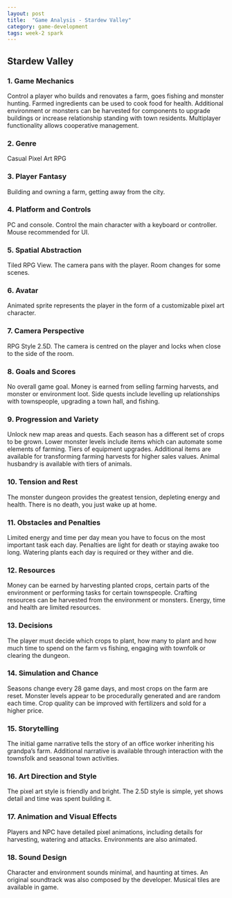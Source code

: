 ```yaml
---
layout: post
title:  "Game Analysis - Stardew Valley"
category: game-development
tags: week-2 spark
---
```


## Stardew Valley

### 1. Game Mechanics
Control a player who builds and renovates a farm, goes fishing and monster hunting. Farmed ingredients can be used to cook food for health. Additional environment or monsters can be harvested for components to upgrade buildings or increase relationship standing with town residents. Multiplayer functionality allows cooperative management. 

### 2. Genre
Casual Pixel Art RPG

### 3. Player Fantasy
Building and owning a farm, getting away from the city. 

### 4. Platform and Controls
PC and console. Control the main character with a keyboard or controller. Mouse recommended for UI. 

### 5. Spatial Abstraction
Tiled RPG View. The camera pans with the player. Room changes for some scenes. 

### 6. Avatar
Animated sprite represents the player in the form of a customizable pixel art character. 

### 7. Camera Perspective
RPG Style 2.5D. The camera is centred on the player and locks when close to the side of the room. 

### 8. Goals and Scores
No overall game goal. Money is earned from selling farming harvests, and monster or environment loot. Side quests include levelling up relationships with townspeople, upgrading a town hall, and fishing. 

### 9. Progression and Variety
Unlock new map areas and quests. Each season has a different set of crops to be grown. Lower monster levels include items which can automate some elements of farming. Tiers of equipment upgrades. Additional items are available for transforming farming harvests for higher sales values. Animal husbandry is available with tiers of animals. 

### 10. Tension and Rest
The monster dungeon provides the greatest tension, depleting energy and health. There is no death, you just wake up at home. 

### 11. Obstacles and Penalties
Limited energy and time per day mean you have to focus on the most important task each day. Penalties are light for death or staying awake too long. Watering plants each day is required or they wither and die. 

### 12. Resources
Money can be earned by harvesting planted crops, certain parts of the environment or performing tasks for certain townspeople. Crafting resources can be harvested from the environment or monsters.  Energy, time and health are limited resources. 

### 13. Decisions
The player must decide which crops to plant, how many to plant and how much time to spend on the farm vs fishing, engaging with townfolk or clearing the dungeon.

### 14. Simulation and Chance
Seasons change every 28 game days, and most crops on the farm are reset. Monster levels appear to be procedurally generated and are random each time. Crop quality can be improved with fertilizers and sold for a higher price. 

### 15. Storytelling
The initial game narrative tells the story of an office worker inheriting his grandpa’s farm. Additional narrative is available through interaction with the townsfolk and seasonal town activities. 

### 16. Art Direction and Style
The pixel art style is friendly and bright. The 2.5D style is simple, yet shows detail and time was spent building it. 

### 17. Animation and Visual Effects
Players and NPC have detailed pixel animations, including details for harvesting, watering and attacks. Environments are also animated. 

### 18. Sound Design
Character and environment sounds minimal, and haunting at times.  An original soundtrack was also composed by the developer. Musical tiles are available in game. 
